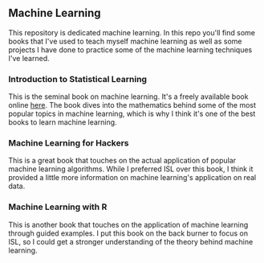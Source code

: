 ## Machine Learning
This repository is dedicated machine learning. In this repo you'll find some books
that I've used to teach myself machine learning as well as some projects I have 
done to practice some of the machine learning techniques I've learned. 


### Introduction to Statistical Learning
This is the seminal book on machine learning. It's a freely available book online
[here](http://www-bcf.usc.edu/~gareth/ISL/). The book dives into the mathematics
behind some of the most popular topics in machine learning, which is why I think
it's one of the best books to learn machine learning. 

### Machine Learning for Hackers
This is a great book that touches on the actual application of popular machine 
learning algorithms. While I preferred ISL over this book, I think it provided a little
more information on machine learning's application on real data. 

### Machine Learning with R
This is another book that touches on the application of machine learning through 
guided examples. I put this book on the back burner to focus on ISL, so I could
get a stronger understanding of the theory behind machine learning. 

